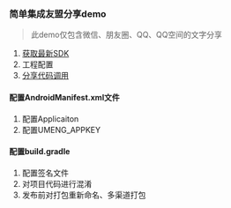 ### 简单集成友盟分享demo
> 此demo仅包含微信、朋友圈、QQ、QQ空间的文字分享

1. [获取最新SDK](http://dev.umeng.com/social/android/quick-integration)
2. 工程配置
3. [分享代码调用](http://dev.umeng.com/social/android/share-detail)

#### 配置AndroidManifest.xml文件
1. 配置Applicaiton
2. 配置UMENG_APPKEY

#### 配置build.gradle
1. 配置签名文件
2. 对项目代码进行混淆
3. 发布前对打包重新命名、多渠道打包